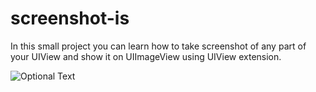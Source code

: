 # screenshot-is
In this small project you can learn how to take screenshot of any part of your UIView and show it on UIImageView using UIView extension. 

![Optional Text](../master/screenshot-iOS.gif)
